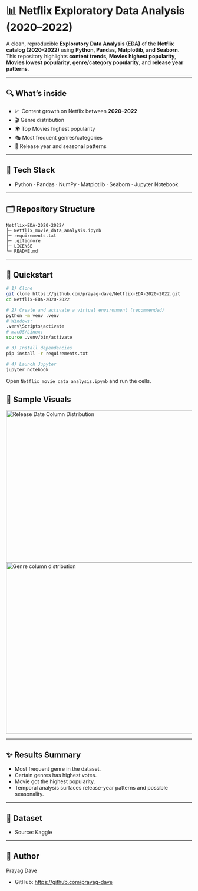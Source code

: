 # 📊 Netflix Exploratory Data Analysis (2020–2022)

A clean, reproducible **Exploratory Data Analysis (EDA)** of the **Netflix catalog (2020–2022)** using **Python, Pandas, Matplotlib, and Seaborn**.  
This repository highlights **content trends**, **Movies highest popularity**, **Movies lowest popularity**, **genre/category popularity**, and **release year patterns**.
  
---

## 🔍 What’s inside
- 📈 Content growth on Netflix between **2020–2022**
- 🎬 Genre distribution
- 🌍 Top Movies highest popularity
- 🎭 Most frequent genres/categories
- 📅 Release year and seasonal patterns

---

## 🧰 Tech Stack
- Python · Pandas · NumPy · Matplotlib · Seaborn · Jupyter Notebook

---

## 🗂️ Repository Structure
```
Netflix-EDA-2020-2022/               
├─ Netflix_movie_data_analysis.ipynb
├─ requirements.txt
├─ .gitignore
├─ LICENSE
└─ README.md
```

---

## 🚀 Quickstart
```bash
# 1) Clone
git clone https://github.com/prayag-dave/Netflix-EDA-2020-2022.git
cd Netflix-EDA-2020-2022

# 2) Create and activate a virtual environment (recommended)
python -m venv .venv
# Windows:
.venv\Scripts\activate
# macOS/Linux:
source .venv/bin/activate

# 3) Install dependencies
pip install -r requirements.txt

# 4) Launch Jupyter
jupyter notebook
```

Open `Netflix_movie_data_analysis.ipynb` and run the cells.

## 📸 Sample Visuals
<img width="530" height="413" alt="Release Date Column Distribution" src="https://github.com/user-attachments/assets/06e75975-0916-412a-8d52-a8e9012944ac" />
<img width="558" height="465" alt="Genre column distribution" src="https://github.com/user-attachments/assets/daab4535-ffb1-48c4-927e-15d66fd0c700" />

---

## ✨ Results Summary
- Most frequent genre in the dataset.
- Certain genres has highest votes.
- Movie got the highest popularity.
- Temporal analysis surfaces release-year patterns and possible seasonality.


---

## 📄 Dataset
- Source: Kaggle
---

## 👤 Author
Prayag Dave  
- GitHub: https://github.com/prayag-dave

